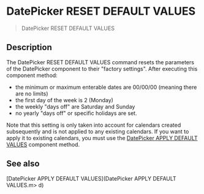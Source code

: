 # DatePicker RESET DEFAULT VALUES

> DatePicker RESET DEFAULT VALUES

## Description

The DatePicker RESET DEFAULT VALUES command resets the parameters of the DatePicker component to their "factory settings". After executing this component method:

* the minimum or maximum enterable dates are 00/00/00 (meaning there are no limits)
* the first day of the week is 2 (Monday)
* the weekly "days off" are Saturday and Sunday
* no yearly "days off" or specific holidays are set.

Note that this setting is only taken into account for calendars created subsequently and is not applied to any existing calendars. If you want to apply it to existing calendars, you must use the [DatePicker APPLY DEFAULT VALUES](DatePicker%20APPLY%20DEFAULT%20VALUES.md) component method.

## See also

[DatePicker APPLY DEFAULT VALUES](DatePicker APPLY DEFAULT VALUES.m>
d)
